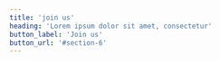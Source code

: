 ```yaml
---
title: 'join us'
heading: 'Lorem ipsum dolor sit amet, consectetur'
button_label: 'Join us'
button_url: '#section-6'
---
```


